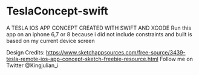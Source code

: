 # TeslaConcept-swift
A TESLA IOS APP CONCEPT CREATED WITH SWIFT AND XCODE
Run this app on an iphone 6,7 or 8 because i did not include constraints and built is based on my current device screen

Design Credits: https://www.sketchappsources.com/free-source/3439-tesla-remote-ios-app-concept-sketch-freebie-resource.html
Follow me on Twitter @Kingjulian_i
